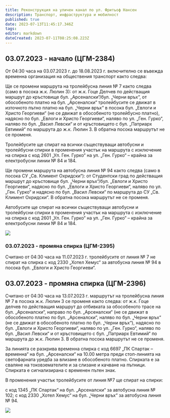 ```yaml
---
title: Реконструкция на уличен канал по ул. Фритьоф Нансен
description: Транспорт, инфраструктура и мобилност
published: true
date: 2023-07-13T11:45:17.346Z
tags: 
editor: markdown
dateCreated: 2023-07-11T08:25:08.223Z
---
```


## 03.07.2023 - начало (ЦГМ-2384)

От 04:30 часа на 03.07.2023 г. до 18.08.2023 г. включително се въвежда временна организация на обществения транспорт както следва:

Ще се промени маршрута на тролейбусна линия № 7 както следва (само в посока ж.к. Люлин 3): от ж.к. Гоце Делчев по действащия маршрут до кръстовище бул. „Арсеналски“/бул. „Черни връх“, от обособеното платно на бул. „Арсеналски“ тролейбусите се движат в източното пътно платно на бул. „Черни връх“ в посока бул. „Евлоги и Христо Георгиеви“ (не се движат в обособеното тролейбусно платно), надясно по бул. „Евлоги и Христо Георгиеви“, наляво по ул. „Ген. Гурко“, наляво по бул. „Васил Левски“ и от кръстовището с бул. „Патриарх Евтимий“ по маршрута до ж.к. Люлин 3. В обратна посока маршрутът не се променя.

Тролейбусите ще спират на всички съществуващи автобусни и тролейбусни спирки в променения участък на маршрута с изключение на спирка с код 2601 „Ул. Ген. Гурко“ на ул. „Ген. Гурко“ – крайна за електробусни линии № 84 и 184.

Ще промени маршрута на автобусна линия № 94 както следва (само в посока СУ „Св. Климент Охридски“): от Студентски град по действащия маршрут до кръстовище бул. „Черни връх“/бул. „Евлоги и Христо Георгиеви“, надясно по бул. „Евлоги и Христо Георгиеви“, наляво по ул. „Ген. Гурко“ и надясно по бул. „Васил Левски“ по маршрута до СУ „Св. Климент Охридски“. В обратна посока маршрутът не се променя.

Автобусите ще спират на всички съществуващи автобусни и тролейбусни спирки в променения участък на маршрута с изключение на спирка с код 2601 „Ул. Ген. Гурко“ на ул. „Ген. Гурко“ – крайна за електробусни линии № 84 и 184.

<img src="https://drive.google.com/uc?id=1YrBB44BCEkV-83gP3oBH7Lt_AO6HbEYF">

### 03.07.2023 - промяна спирка (ЦГМ-2395)

Считано от 04:30 часа на 11.07.2023 г. тролейбусите от линия № 7 не спират на спирка с код  2330 „Хотел Хемус“ за автобусна линия № 94 в посока бул. „Евлоги и Христо Георгиеви“.

## 03.07.2023 - промяна спирка (ЦГМ-2396)

Считано от 04:30 часа на 13.07.2023 г. маршрутът на тролейбусна линия № 7 в посока ж.к. Люлин 3 се променя както следва: от ж.к. Гоце делчев по действащия маршрут до отбивката за обособеното трасе на бул. „Арсеналски“, направо по бул. „Арсеналски“ (не се движат в обособеното платно по бул. „Арсеналски“, наляво по бул. „Черни връх“ (не се движат в обособеното платно по бул. „Черни връх“), надясно по бул. „Евлоги и Христо Георгиеви“, наляво по ул. „Ген. Гурко“, наляво по бул. „Васил Левски“ и от кръстовището с бул. „Патриарх Евтимий“ по маршрута до ж.к. Люлин 3. В обратна посока маршрутът не се променя.

За линията се разкрива временна спирка с код 6697 „ПК Спартак – временна“ на бул. „Арсеналски“ на 10.00 метра преди стоп-линията на светофарната уредба за влизане в обособеното платно. Спирката е за сваляне на токовземателите и за слизане и качване на пътници. Спирката е сигнализирана с временен пътен знак.

В променения участък тролейбусите от линия №7 ще спират на спирки:

с код 1345 „ПК Спартак“ на бул. „Арсеналски“ за автобусна линия № 102;
с код 2330 „Хотел Хемус“ на бул. „Черни връх“ за автобусна линия № 94.


<img src="https://drive.google.com/uc?id=1cv1ewgFMxrVKjsLTmLhBGXD92ALEt13F">